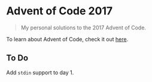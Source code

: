 # Advent of Code 2017

> My personal solutions to the 2017 Advent of Code.

To learn about Advent of Code, check it out [here][adventofcode].


## To Do

Add `stdin` support to day 1.


[adventofcode]: https://adventofcode.com
